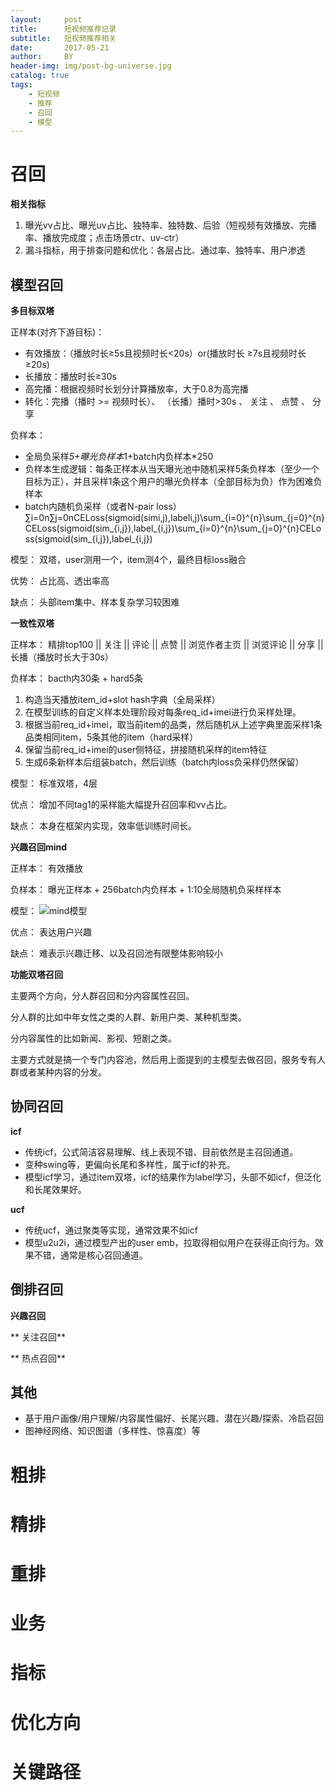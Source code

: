 ```yaml
---
layout:     post
title:      短视频推荐记录
subtitle:   短视频推荐相关
date:       2017-05-21
author:     BY
header-img: img/post-bg-universe.jpg
catalog: true
tags:
    - 短视频
    - 推荐
    - 召回
    - 模型
---
```


# 召回

**相关指标**
1. 曝光vv占比、曝光uv占比、独特率、独特数、后验（短视频有效播放、完播率、播放完成度；点击场景ctr、uv-ctr）
2. 漏斗指标，用于排查问题和优化：各层占比、通过率、独特率、用户渗透

## 模型召回

**多目标双塔**

正样本(对齐下游目标)：
 - 有效播放：（播放时长≥5s且视频时长<20s）or(播放时长 ≥7s且视频时长≥20s)
 - 长播放：播放时长≥30s
 - 高完播：根据视频时长划分计算播放率，大于0.8为高完播
 - 转化：完播（播时 >= 视频时长）、 （长播）播时>30s 、 关注 、 点赞 、 分享

负样本：
 - 全局负采样*5+曝光负样本*1+batch内负样本*250
 - 负样本生成逻辑：每条正样本从当天曝光池中随机采样5条负样本（至少一个目标为正），并且采样1条这个用户的曝光负样本（全部目标为负）作为困难负样本
 - batch内随机负采样（或者N-pair loss） ∑i=0n∑j=0nCELoss(sigmoid(simi,j),labeli,j)\sum_{i=0}^{n}\sum_{j=0}^{n}CELoss(sigmoid(sim_{i,j}),label_{i,j})\sum_{i=0}^{n}\sum_{j=0}^{n}CELoss(sigmoid(sim_{i,j}),label_{i,j})

模型：
双塔，user测用一个，item测4个，最终目标loss融合

优势：
占比高、透出率高

缺点：
头部item集中、样本复杂学习较困难

**一致性双塔**

正样本：
精排top100 || 关注 || 评论 || 点赞 || 浏览作者主页 || 浏览评论 || 分享 || 长播（播放时长大于30s）

负样本：
bacth内30条 + hard5条

1. 构造当天播放item_id+slot hash字典（全局采样）
2. 在模型训练的自定义样本处理阶段对每条req_id+imei进行负采样处理。
3.  根据当前req_id+imei，取当前item的品类，然后随机从上述字典里面采样1条品类相同item，5条其他的item（hard采样）
4. 保留当前req_id+imei的user侧特征，拼接随机采样的item特征
5. 生成6条新样本后组装batch，然后训练（batch内loss负采样仍然保留）

模型：
标准双塔，4层

优点：
增加不同tag1的采样能大幅提升召回率和vv占比。

缺点：
本身在框架内实现，效率低训练时间长。

**兴趣召回mind**

正样本：
有效播放

负样本：
曝光正样本 + 256batch内负样本 + 1:10全局随机负采样样本

模型：
![mind模型](http://yougth.top/img/recommend/image-20250521-video.png)

优点：
表达用户兴趣

缺点：
难表示兴趣迁移、以及召回池有限整体影响较小

**功能双塔召回**

主要两个方向，分人群召回和分内容属性召回。

分人群的比如中年女性之类的人群、新用户类、某种机型类。

分内容属性的比如新闻、影视、短剧之类。

主要方式就是搞一个专门内容池，然后用上面提到的主模型去做召回，服务专有人群或者某种内容的分发。

## 协同召回

**icf**
 - 传统icf，公式简洁容易理解、线上表现不错、目前依然是主召回通道。
 - 变种swing等，更偏向长尾和多样性，属于icf的补充。
 - 模型icf学习，通过item双塔，icf的结果作为label学习，头部不如icf，但泛化和长尾效果好。

**ucf**
 - 传统ucf，通过聚类等实现，通常效果不如icf
 - 模型u2u2i，通过模型产出的user emb，拉取得相似用户在获得正向行为。效果不错，通常是核心召回通道。


## 倒排召回

**兴趣召回**

** 关注召回**

** 热点召回**

## 其他
 - 基于用户画像/用户理解/内容属性偏好、长尾兴趣、潜在兴趣/探索、冷启召回
 - 图神经网络、知识图谱（多样性、惊喜度）等

# 粗排


# 精排



# 重排


# 业务


# 指标


# 优化方向


# 关键路径
